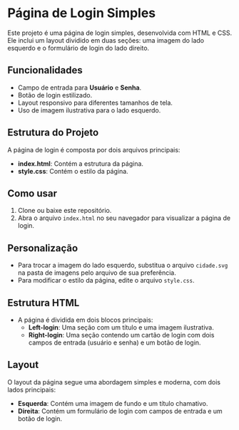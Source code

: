 # Página de Login Simples

Este projeto é uma página de login simples, desenvolvida com HTML e CSS. Ele inclui um layout dividido em duas seções: uma imagem do lado esquerdo e o formulário de login do lado direito.

## Funcionalidades

- Campo de entrada para **Usuário** e **Senha**.
- Botão de login estilizado.
- Layout responsivo para diferentes tamanhos de tela.
- Uso de imagem ilustrativa para o lado esquerdo.

## Estrutura do Projeto

A página de login é composta por dois arquivos principais:

- **index.html**: Contém a estrutura da página.
- **style.css**: Contém o estilo da página.

## Como usar

1. Clone ou baixe este repositório.
2. Abra o arquivo `index.html` no seu navegador para visualizar a página de login.

## Personalização

- Para trocar a imagem do lado esquerdo, substitua o arquivo `cidade.svg` na pasta de imagens pelo arquivo de sua preferência.
- Para modificar o estilo da página, edite o arquivo `style.css`.

## Estrutura HTML

- A página é dividida em dois blocos principais:
  - **Left-login**: Uma seção com um título e uma imagem ilustrativa.
  - **Right-login**: Uma seção contendo um cartão de login com dois campos de entrada (usuário e senha) e um botão de login.

## Layout

O layout da página segue uma abordagem simples e moderna, com dois lados principais:
- **Esquerda**: Contém uma imagem de fundo e um título chamativo.
- **Direita**: Contém um formulário de login com campos de entrada e um botão de login.
